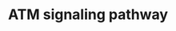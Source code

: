 ---
annotations:
- id: PW:0001361
  parent: signaling pathway
  type: Pathway Ontology
  value: ataxia telangiectasia-mutated (ATM) signaling pathway
- id: PW:0000303
  parent: regulatory pathway
  type: Pathway Ontology
  value: p53-dependent G1/S DNA damage checkpoint pathway
authors:
- RalphStraus
- Thomas
- MaintBot
- Christine Chichester
- Mkutmon
- Khanspers
- Eweitz
- Larsgw
description: ''
last-edited: 2023-02-01
organisms:
- Rattus norvegicus
redirect_from:
- /index.php/Pathway:WP654
- /instance/WP654
- /instance/WP654_rr125336
revision: r125336
schema-jsonld:
- '@context': https://schema.org/
  '@id': https://wikipathways.github.io/pathways/WP654.html
  '@type': Dataset
  creator:
    '@type': Organization
    name: WikiPathways
  description: ''
  keywords:
  - '14-3-3 sigma '
  - Apaf1
  - Atm
  - Bak1
  - Bax
  - Bcl2
  - Brca1
  - Caspase3
  - Caspase9
  - Cdc2
  - Cdk2
  - Cdk6
  - Cdkn1a
  - Chk2
  - Cyclin D
  - Cyclin E
  - CyclinB1
  - CytC
  - E2f1
  - Gadd45a
  - H2afx
  - Pmaip1
  - Rb1
  - Reprimo
  - Tp53
  license: CC0
  name: ATM signaling pathway
seo: CreativeWork
title: ATM signaling pathway
wpid: WP654
---